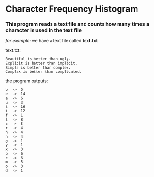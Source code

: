 # Character Frequency Histogram

### This program reads a text file and counts how many times a character is used in the text file


*for example:*
we have a text file called **text.txt**

text.txt:

    Beautiful is better than ugly.
    Explicit is better than implicit.
    Simple is better than complex.
    Complex is better than complicated.

the program outputs:

    b  ->  5 
    e  ->  14
    a  ->  6 
    u  ->  3 
    t  ->  16
    i  ->  12
    f  ->  1 
    l  ->  8 
    s  ->  5 
    r  ->  4 
    h  ->  4 
    n  ->  4 
    g  ->  1 
    y  ->  1 
    x  ->  3 
    p  ->  6 
    c  ->  6 
    m  ->  5 
    o  ->  3 
    d  ->  1
